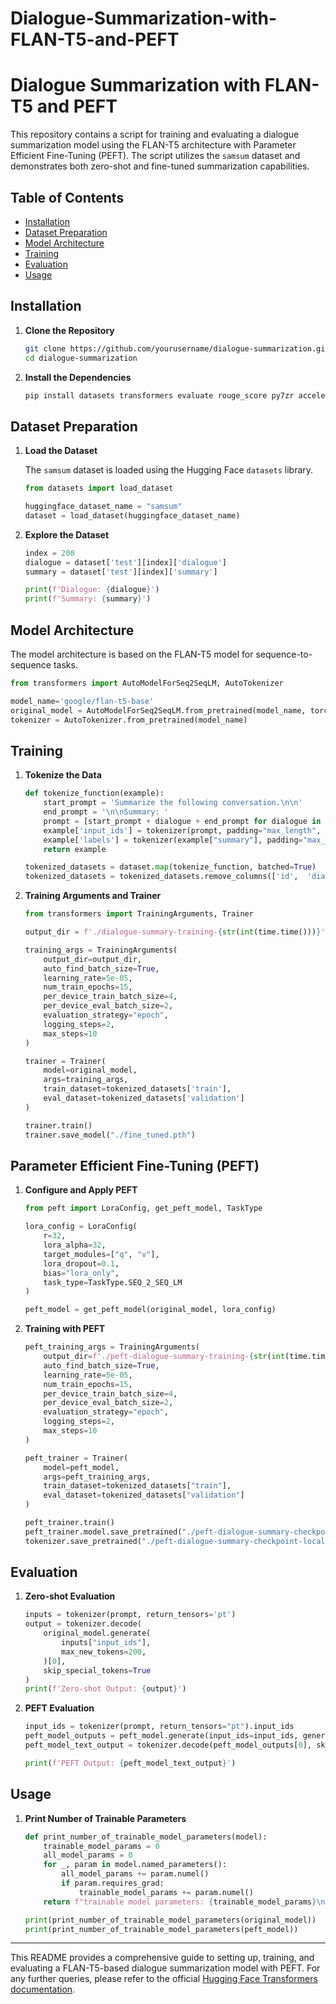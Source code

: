 # Dialogue-Summarization-with-FLAN-T5-and-PEFT
# Dialogue Summarization with FLAN-T5 and PEFT

This repository contains a script for training and evaluating a dialogue summarization model using the FLAN-T5 architecture with Parameter Efficient Fine-Tuning (PEFT). The script utilizes the `samsum` dataset and demonstrates both zero-shot and fine-tuned summarization capabilities.

## Table of Contents

- [Installation](#installation)
- [Dataset Preparation](#dataset-preparation)
- [Model Architecture](#model-architecture)
- [Training](#training)
- [Evaluation](#evaluation)
- [Usage](#usage)


## Installation

1. **Clone the Repository**

   ```bash
   git clone https://github.com/yourusername/dialogue-summarization.git
   cd dialogue-summarization
   ```

2. **Install the Dependencies**

   ```bash
   pip install datasets transformers evaluate rouge_score py7zr accelerate torch peft
   ```

## Dataset Preparation

1. **Load the Dataset**

   The `samsum` dataset is loaded using the Hugging Face `datasets` library.

   ```python
   from datasets import load_dataset

   huggingface_dataset_name = "samsum"
   dataset = load_dataset(huggingface_dataset_name)
   ```

2. **Explore the Dataset**

   ```python
   index = 200
   dialogue = dataset['test'][index]['dialogue']
   summary = dataset['test'][index]['summary']

   print(f'Dialogue: {dialogue}')
   print(f'Summary: {summary}')
   ```

## Model Architecture

The model architecture is based on the FLAN-T5 model for sequence-to-sequence tasks.

```python
from transformers import AutoModelForSeq2SeqLM, AutoTokenizer

model_name='google/flan-t5-base'
original_model = AutoModelForSeq2SeqLM.from_pretrained(model_name, torch_dtype=torch.bfloat16)
tokenizer = AutoTokenizer.from_pretrained(model_name)
```

## Training

1. **Tokenize the Data**

   ```python
   def tokenize_function(example):
       start_prompt = 'Summarize the following conversation.\n\n'
       end_prompt = '\n\nSummary: '
       prompt = [start_prompt + dialogue + end_prompt for dialogue in example["dialogue"]]
       example['input_ids'] = tokenizer(prompt, padding="max_length", truncation=True, return_tensors="pt").input_ids
       example['labels'] = tokenizer(example["summary"], padding="max_length", truncation=True, return_tensors="pt").input_ids
       return example

   tokenized_datasets = dataset.map(tokenize_function, batched=True)
   tokenized_datasets = tokenized_datasets.remove_columns(['id',  'dialogue', 'summary'])
   ```

2. **Training Arguments and Trainer**

   ```python
   from transformers import TrainingArguments, Trainer

   output_dir = f'./dialogue-summary-training-{str(int(time.time()))}'

   training_args = TrainingArguments(
       output_dir=output_dir,
       auto_find_batch_size=True,
       learning_rate=5e-05,
       num_train_epochs=15,
       per_device_train_batch_size=4,
       per_device_eval_batch_size=2,
       evaluation_strategy="epoch",
       logging_steps=2,
       max_steps=10
   )

   trainer = Trainer(
       model=original_model,
       args=training_args,
       train_dataset=tokenized_datasets['train'],
       eval_dataset=tokenized_datasets['validation']
   )

   trainer.train()
   trainer.save_model("./fine_tuned.pth")
   ```

## Parameter Efficient Fine-Tuning (PEFT)

1. **Configure and Apply PEFT**

   ```python
   from peft import LoraConfig, get_peft_model, TaskType

   lora_config = LoraConfig(
       r=32,
       lora_alpha=32,
       target_modules=["q", "v"],
       lora_dropout=0.1,
       bias="lora_only",
       task_type=TaskType.SEQ_2_SEQ_LM
   )

   peft_model = get_peft_model(original_model, lora_config)
   ```

2. **Training with PEFT**

   ```python
   peft_training_args = TrainingArguments(
       output_dir=f'./peft-dialogue-summary-training-{str(int(time.time()))}',
       auto_find_batch_size=True,
       learning_rate=5e-05,
       num_train_epochs=15,
       per_device_train_batch_size=4,
       per_device_eval_batch_size=2,
       evaluation_strategy="epoch",
       logging_steps=2,
       max_steps=10
   )

   peft_trainer = Trainer(
       model=peft_model,
       args=peft_training_args,
       train_dataset=tokenized_datasets["train"],
       eval_dataset=tokenized_datasets["validation"]
   )

   peft_trainer.train()
   peft_trainer.model.save_pretrained("./peft-dialogue-summary-checkpoint-local")
   tokenizer.save_pretrained("./peft-dialogue-summary-checkpoint-local")
   ```

## Evaluation

1. **Zero-shot Evaluation**

   ```python
   inputs = tokenizer(prompt, return_tensors='pt')
   output = tokenizer.decode(
       original_model.generate(
           inputs["input_ids"],
           max_new_tokens=200,
       )[0],
       skip_special_tokens=True
   )
   print(f'Zero-shot Output: {output}')
   ```

2. **PEFT Evaluation**

   ```python
   input_ids = tokenizer(prompt, return_tensors="pt").input_ids
   peft_model_outputs = peft_model.generate(input_ids=input_ids, generation_config=GenerationConfig(max_new_tokens=200, num_beams=1))
   peft_model_text_output = tokenizer.decode(peft_model_outputs[0], skip_special_tokens=True)

   print(f'PEFT Output: {peft_model_text_output}')
   ```

## Usage

1. **Print Number of Trainable Parameters**

   ```python
   def print_number_of_trainable_model_parameters(model):
       trainable_model_params = 0
       all_model_params = 0
       for _, param in model.named_parameters():
           all_model_params += param.numel()
           if param.requires_grad:
               trainable_model_params += param.numel()
       return f"trainable model parameters: {trainable_model_params}\nall model parameters: {all_model_params}\npercentage of trainable model parameters: {100 * trainable_model_params / all_model_params:.2f}%"

   print(print_number_of_trainable_model_parameters(original_model))
   print(print_number_of_trainable_model_parameters(peft_model))
   ```

---

This README provides a comprehensive guide to setting up, training, and evaluating a FLAN-T5-based dialogue summarization model with PEFT. For any further queries, please refer to the official [Hugging Face Transformers documentation](https://huggingface.co/transformers/).
